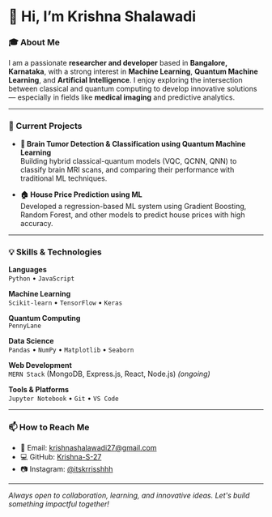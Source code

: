 # 👋 Hi, I’m Krishna Shalawadi

### 🎓 About Me
I am a passionate **researcher and developer** based in **Bangalore, Karnataka**, with a strong interest in **Machine Learning**, **Quantum Machine Learning**, and **Artificial Intelligence**. I enjoy exploring the intersection between classical and quantum computing to develop innovative solutions — especially in fields like **medical imaging** and predictive analytics.

---

### 🔭 Current Projects

- **🧠 Brain Tumor Detection & Classification using Quantum Machine Learning**  
  Building hybrid classical-quantum models (VQC, QCNN, QNN) to classify brain MRI scans, and comparing their performance with traditional ML techniques.

- **🏠 House Price Prediction using ML**  
  Developed a regression-based ML system using Gradient Boosting, Random Forest, and other models to predict house prices with high accuracy.

---

### 💡 Skills & Technologies

**Languages**  
`Python` • `JavaScript`

**Machine Learning**  
`Scikit-learn` • `TensorFlow` • `Keras`

**Quantum Computing**  
`PennyLane`

**Data Science**  
`Pandas` • `NumPy` • `Matplotlib` • `Seaborn`

**Web Development**  
`MERN Stack` (MongoDB, Express.js, React, Node.js) *(ongoing)*

**Tools & Platforms**  
`Jupyter Notebook` • `Git` • `VS Code`

---

### 📫 How to Reach Me

- 📧 Email: [krishnashalawadi27@gmail.com](mailto:krishnashalawadi27@gmail.com)  
- 💻 GitHub: [Krishna-S-27](https://github.com/Krishna-S-27)  
- 📷 Instagram: [@itskrrisshhh](https://instagram.com/itskrrisshhh)

---

_Always open to collaboration, learning, and innovative ideas. Let's build something impactful together!_
